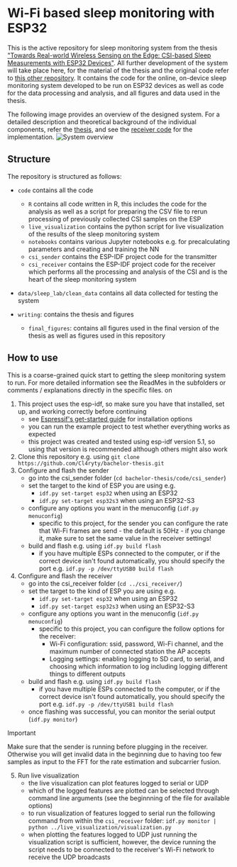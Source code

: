 # Wi-Fi based sleep monitoring with ESP32
This is the active repository for sleep monitoring system from the thesis ["Towards Real-world Wireless Sensing on the Edge: CSI-based Sleep Measurements with ESP32 Devices"](./writing/Thesis_Final_Digital.pdf). All further development of the system will take place here, for the material of the thesis and the original code refer to [this other repository](https://github.com/Cl4ryty/bachelor-thesis/tree/main). 
It contains the code for the online, on-device sleep monitoring system developed to be run on ESP32 devices as well as code for the data processing and analysis, and all figures and data used in the thesis. 

The following image provides an overview of the designed system. For a detailed description and theoretical background of the individual components, refer the [thesis](./writing/Thesis_Final_Digital.pdf), and see the [receiver code](code/csi_receiver/) for the implementation. 
![System overview](./writing/final_figures/System_overview.png)


## Structure
The repository is structured as follows:
- `code` contains all the code
    - `R` contains all code written in R, this includes the code for the analysis as well as a script for preparing the CSV file to rerun processing of previously collected CSI samples on the ESP
    - `live_visualization` contains the python script for live visualization of the results of the sleep monitoring system
    - `notebooks` contains various Jupyter notebooks e.g. for precalculating parameters and creating and training the NN
    - `csi_sender` contains the ESP-IDF project code for the transmitter
    - `csi_receiver` contains the ESP-IDF project code for the receiver which performs all the processing and analysis of the CSI and is the heart of the sleep monitoring system
- `data/sleep_lab/clean_data` contains all data collected for testing the system

- `writing`: contains the thesis and figures
    - `final_figures`: contains all figures used in the final version of the thesis as well as figures used in this repository



## How to use
This is a coarse-grained quick start to getting the sleep monitoring system to run. For more detailed information see the ReadMes in the subfolders or comments / explanations directly in the specific files. on
1. This project uses the esp-idf, so make sure you have that installed, set up, and working correctly before continuing
   - see [Espressif's get-started guide](https://docs.espressif.com/projects/esp-idf/en/v5.1/esp32/get-started/) for installation options
   - you can run the example project to test whether everything works as expected
   - this project was created and tested using esp-idf version 5.1, so using that version is recommended although others might also work
2. Clone this repository e.g. using `git clone https://github.com/Cl4ryty/bachelor-thesis.git`
3. Configure and flash the sender
   - go into the csi_sender folder (`cd bachelor-thesis/code/csi_sender`)
   - set the target to the kind of ESP you are using e.g.
     - `idf.py set-target esp32` when using an ESP32
     - `idf.py set-target esp32s3` when using an ESP32-S3
   - configure any options you want in the menuconfig (`idf.py menuconfig`)
     - specific to this project, for the sender you can configure the rate that Wi-Fi frames are send - the default is 50Hz - if you change it, make sure to set the same value in the receiver settings!
   - build and flash e.g. using `idf.py build flash`
     - if you have multiple ESPs connected to the computer, or if the correct device isn't found automatically, you should specify the port e.g. `idf.py -p /dev/ttyUSB0 build flash`
4. Configure and flash the receiver
   - go into the csi_receiver folder (`cd ../csi_receiver/`)
   - set the target to the kind of ESP you are using e.g.
     - `idf.py set-target esp32` when using an ESP32
     - `idf.py set-target esp32s3` when using an ESP32-S3
   - configure any options you want in the menuconfig (`idf.py menuconfig`)
     - specific to this project, you can configure the follow options for the receiver:
       -  Wi-Fi configuration: ssid, password, Wi-Fi channel, and the maximum number of connected station the AP accepts
       -  Logging settings: enabling logging to SD card, to serial, and choosing which information to log including logging different things to different outputs
   - build and flash e.g. using `idf.py build flash`
     - if you have multiple ESPs connected to the computer, or if the correct device isn't found automatically, you should specify the port e.g. `idf.py -p /dev/ttyUSB1 build flash`
   - once flashing was successful, you can monitor the serial output (`idf.py monitor`)

> [!IMPORTANT]
> Make sure that the sender is running before plugging in the receiver. Otherwise you will get invalid data in the beginning due to having too few samples as input to the FFT for the rate estimation and subcarrier fusion.  
5. Run live visualization
   - the live visualization can plot features logged to serial or UDP
   - which of the logged features are plotted can be selected through command line arguments (see the beginnning of the file for available options)
   - to run visualization of features logged to serial run the following command from within the `csi_receiver` folder: `idf.py monitor | python ../live_visualization/visualization.py`
   - when plotting the features logged to UDP just running the visualization script is sufficient, however, the device running the script needs to be connected to the receiver's Wi-Fi network to receive the UDP broadcasts
